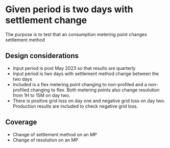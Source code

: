 # Given period is two days with settlement change

The purpose is to test that an consumption metering point changes settlement method

## Design considerations

- Input period is post May 2023 so that results are quarterly
- Input period is two days with settlement method change between the two days
- Included is a flex metering point changing to non-profiled and a non-profiled changing to flex. Both metering points
  also change resolution from 1H to 15M on day two.
- There is positive grid loss on day one and negative grid loss on day two. Production results are included to check
  negative grid loss.

## Coverage

- Change of settlement method on an MP
- Change of resolution on an MP
